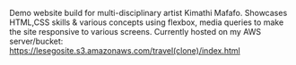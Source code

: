 Demo website build for multi-disciplinary artist Kimathi Mafafo. Showcases HTML,CSS skills & various concepts using flexbox, media queries to make the site responsive to various screens.
Currently hosted on my AWS server/bucket: 
https://lesegosite.s3.amazonaws.com/travel(clone)/index.html
